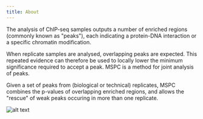 ```yaml
---
title: About
---
```


The analysis of ChIP-seq samples outputs a number of enriched regions (commonly known as "peaks"), each indicating a protein-DNA interaction or a specific chromatin modification.

When replicate samples are analysed, overlapping peaks are expected. This repeated evidence can therefore be used to locally lower the minimum significance required to accept a peak. MSPC is a method for joint analysis of peaks.

Given a set of peaks from (biological or technical) replicates, MSPC combines the p-values of overlapping enriched regions, and allows the "rescue" of weak peaks occuring in more than one replicate.


![alt text](assets/simplified_flow_chart.svg)
